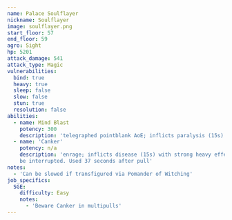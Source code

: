 ```yaml
---
name: Palace Soulflayer
nickname: Soulflayer
image: soulflayer.png
start_floor: 57
end_floor: 59
agro: Sight
hp: 5201
attack_damage: 541
attack_type: Magic
vulnerabilities:
  bind: true
  heavy: true
  sleep: false
  slow: false
  stun: true
  resolution: false
abilities:
  - name: Mind Blast
    potency: 300
    description: 'telegraphed pointblank AoE; inflicts paralysis (15s)'
  - name: 'Canker'
    potency: n/a
    description: 'enrage; inflicts disease (15s) with strong heavy effect; can
    be interrupted. Used 37 seconds after pull'
notes:
  - 'Can be slowed if transfigured via Pomander of Witching'
job_specifics:
  SGE:
    difficulty: Easy
    notes:
      - 'Beware Canker in multipulls'
---
```

